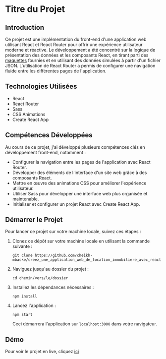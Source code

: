 # Titre du Projet

## Introduction

Ce projet est une implémentation du front-end d'une application web utilisant React et React Router pour offrir une expérience utilisateur moderne et réactive. Le développement a été concentré sur la logique de présentation des données et les composants React, en tirant parti des [maquettes](https://github.com/cheikh-mbacke/creez_une_application_web_de_location_immobiliere_avec_react/tree/main/public/maquettes/) fournies et en utilisant des données simulées à partir d'un fichier JSON. L'utilisation de React Router a permis de configurer une navigation fluide entre les différentes pages de l'application.

## Technologies Utilisées

- React
- React Router
- Sass
- CSS Animations
- Create React App

## Compétences Développées

Au cours de ce projet, j'ai développé plusieurs compétences clés en développement front-end, notamment :

- Configurer la navigation entre les pages de l'application avec React Router.
- Développer des éléments de l'interface d'un site web grâce à des composants React.
- Mettre en œuvre des animations CSS pour améliorer l'expérience utilisateur.
- Utiliser Sass pour développer une interface web plus organisée et maintenable.
- Initialiser et configurer un projet React avec Create React App.

## Démarrer le Projet

Pour lancer ce projet sur votre machine locale, suivez ces étapes :

1. Clonez ce dépôt sur votre machine locale en utilisant la commande suivante :
    ```
    git clone https://github.com/cheikh-mbacke/creez_une_application_web_de_location_immobiliere_avec_react.git
    ```
2. Naviguez jusqu'au dossier du projet :
    ```
    cd chemin/vers/le/dossier
    ```
3. Installez les dépendances nécessaires :
    ```
    npm install
    ```
4. Lancez l'application :
    ```
    npm start
    ```
    Ceci démarrera l'application sur `localhost:3000` dans votre navigateur.

## Démo

Pour voir le projet en live, cliquez [ici](https://creez-une-application-web-de-location.onrender.com)
